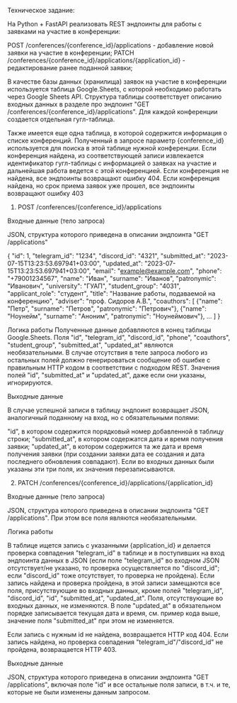Техническое задание:

На Python + FastAPI реализовать REST эндпоинты для работы с заявками на участие в конференции:

POST /conferences/{conference_id}/applications - добавление новой заявки на участие в конференции;
PATCH /conferences/{conference_id}/applications/{application_id} - редактирование ранее поданной заявки;

В качестве базы данных (хранилища) заявок на участие в конференции используется таблица Google.Sheets, с которой необходимо работать через Google Sheets API. Структура таблицы соответствует описанию входных данных в разделе про эндпоинт "GET /conferences/{conference_id}/applications". Для каждой конференции создается отдельная гугл-таблица.

Также имеется еще одна таблица, в которой содержится информация о списке конференций. Полученный в запросе параметр {conference_id} используется для поиска в этой таблице нужной конференции. Если конференция найдена, из соответствующей записи извлекается идентификатор гугл-таблицы с информацией о заявках на участие и дальнейшая работа ведется с этой конференцией. Если конференция не найдена, все эндпоинты возвращают ошибку 404. Если конференция найдена, но срок приема заявок уже прошел, все эндпоинты возвращают ошибку 403

1) POST /conferences/{conference_id}/applications

Входные данные (тело запроса)

JSON, структура которого приведена в описании эндпоинта "GET /applications"

{
  "id": 1,
  "telegram_id": "1234", 
  "discord_id": "4321", 
  "submitted_at": "2023-07-15T13:23:53.697941+03:00", 
  "updated_at": "2023-07-15T13:23:53.697941+03:00", 
  "email": "example@example.com", 
  "phone": "+79001234567", 
  "name": "Иван", 
  "surname": "Иванов", 
  "patronymic": "Иванович", 
  "university": "ГУАП", 
  "student_group": "4031", 
  "applicant_role": "студент", 
  "title": "Название работы, подаваемой на конференцию", 
  "adviser": "проф. Сидоров А.В.", 
  "coauthors": [
    {"name": "Петр", "surname": "Петров", "patronymic": "Петрович"}, 
    {"name": "Ноунейм", "surname": "Аноним", "patronymic": "Ноунеймович"}, 
    ...
  ]
} 

Логика работы
Полученные данные добавляются в конец таблицы Google.Sheets. Поля "id", "telegram_id", "discord_id", "phone", "coauthors", "student_group", "submitted_at", "updated_at" являются необязательными. В случае отсутствия в теле запроса любого из остальных полей должно генерироваться сообщение об ошибке с правильным HTTP кодом в соответствии с подходом REST. Значения полей "id", "submitted_at" и "updated_at", даже если они указаны, игнорируются.

Выходные данные

В случае успешной записи в таблицу эндпоинт возвращает JSON, аналогичный поданному на вход, но с обязательными полями:

"id", в котором содержится порядковый номер добавленной в таблицу строки;
"submitted_at", в котором содержатся дата и время получения заявки;
"updated_at", в котором содержится та же дата и время получения заявки (при создании заявки дата ее создания и дата последнего обновления совпадают).
Если во входных данных были указаны эти три поля, их значения перезаписываются.

2) PATCH /conferences/{conference_id}/applications/{application_id}

Входные данные (тело запроса)

JSON, структура которого приведена в описании эндпоинта "GET /applications". При этом все поля являются необязательными.

Логика работы

В таблице ищется запись с указанными {application_id} и делается проверка совпадения "telegram_id" в таблице и в поступивших на вход эндпоинта данных в JSON (если поле "telegram_id" во входном JSON отсутствует/не указано, то проверка осуществляется по "discord_id"; если "discord_id" тоже отсутствует, то проверка не пройдена). Если запись найдена и проверка пройдена, в этой записи замещаются все поля, присутствующие во входных данных, кроме полей "telegram_id", "discord_id", "id", "submitted_at", "updated_at". Поля, отсутствующие во входных данных, не изменяются. В поле "updated_at" в обязательном порядке записывается текущая дата и время, см. пример кода выше, значение поля "submitted_at" при этом не изменяется.

Если запись с нужным id не найдена, возвращается HTTP код 404. Если запись найдена, но проверка совпадения "telegram_id"/"discord_id" не пройдена, возвращается HTTP 403.

Выходные данные

JSON, структура которого приведена в описании эндпоинта "GET /applications", включая поле "id" и все остальные поля записи, в т.ч. и те, которые не были изменены данным запросом.
